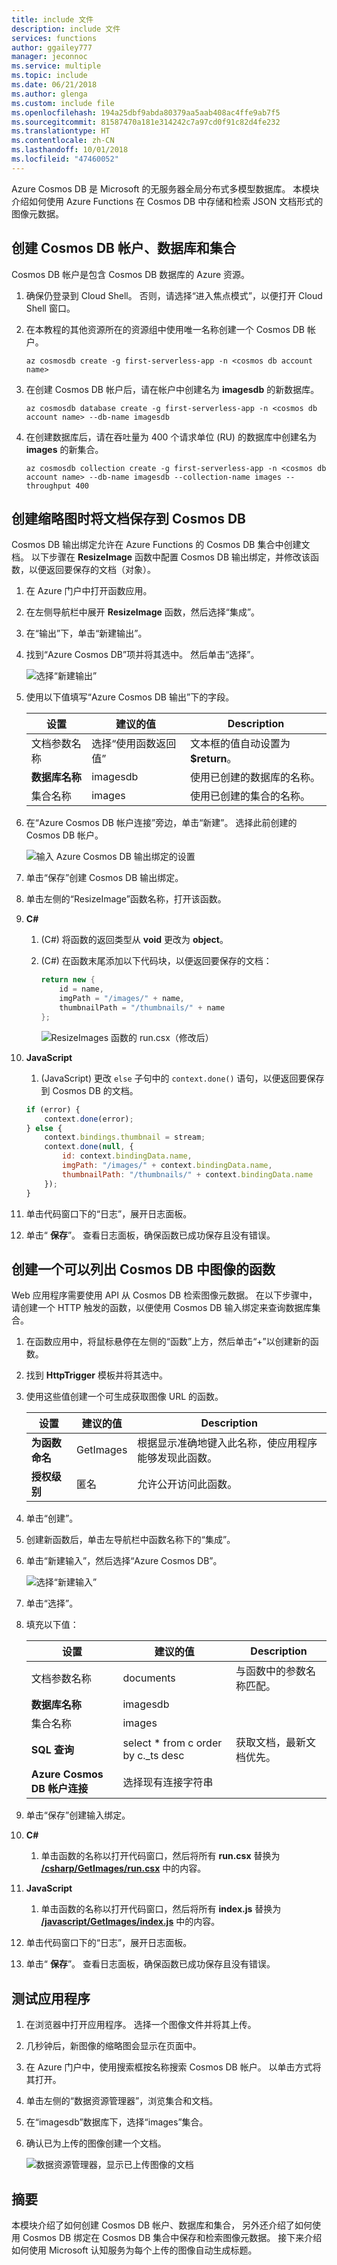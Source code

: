```yaml
---
title: include 文件
description: include 文件
services: functions
author: ggailey777
manager: jeconnoc
ms.service: multiple
ms.topic: include
ms.date: 06/21/2018
ms.author: glenga
ms.custom: include file
ms.openlocfilehash: 194a25dbf9abda80379aa5aab408ac4ffe9ab7f5
ms.sourcegitcommit: 81587470a181e314242c7a97cd0f91c82d4fe232
ms.translationtype: HT
ms.contentlocale: zh-CN
ms.lasthandoff: 10/01/2018
ms.locfileid: "47460052"
---
```

Azure Cosmos DB 是 Microsoft 的无服务器全局分布式多模型数据库。 本模块介绍如何使用 Azure Functions 在 Cosmos DB 中存储和检索 JSON 文档形式的图像元数据。

## <a name="create-a-cosmos-db-account-database-and-collection"></a>创建 Cosmos DB 帐户、数据库和集合

Cosmos DB 帐户是包含 Cosmos DB 数据库的 Azure 资源。

1. 确保仍登录到 Cloud Shell。  否则，请选择“进入焦点模式”，以便打开 Cloud Shell 窗口。 

1. 在本教程的其他资源所在的资源组中使用唯一名称创建一个 Cosmos DB 帐户。

    ```azurecli
    az cosmosdb create -g first-serverless-app -n <cosmos db account name>
    ```

1. 在创建 Cosmos DB 帐户后，请在帐户中创建名为 **imagesdb** 的新数据库。

    ```azurecli
    az cosmosdb database create -g first-serverless-app -n <cosmos db account name> --db-name imagesdb
    ```

1. 在创建数据库后，请在吞吐量为 400 个请求单位 (RU) 的数据库中创建名为 **images** 的新集合。

    ```azurecli
    az cosmosdb collection create -g first-serverless-app -n <cosmos db account name> --db-name imagesdb --collection-name images --throughput 400
    ```


## <a name="save-a-document-to-cosmos-db-when-a-thumbnail-is-created"></a>创建缩略图时将文档保存到 Cosmos DB

Cosmos DB 输出绑定允许在 Azure Functions 的 Cosmos DB 集合中创建文档。 以下步骤在 **ResizeImage** 函数中配置 Cosmos DB 输出绑定，并修改该函数，以便返回要保存的文档（对象）。

1. 在 Azure 门户中打开函数应用。

1. 在左侧导航栏中展开 **ResizeImage** 函数，然后选择“集成”。

1. 在“输出”下，单击“新建输出”。

1. 找到“Azure Cosmos DB”项并将其选中。 然后单击“选择”。

    ![选择“新建输出”](media/functions-first-serverless-web-app/4-new-output.jpg)

1. 使用以下值填写“Azure Cosmos DB 输出”下的字段。

    | 设置      |  建议的值   | Description                                        |
    | --- | --- | ---|
    | 文档参数名称 | 选择“使用函数返回值” | 文本框的值自动设置为 **$return**。 |
    | **数据库名称** | imagesdb | 使用已创建的数据库的名称。 |
    | 集合名称 | images | 使用已创建的集合的名称。 |

1. 在“Azure Cosmos DB 帐户连接”旁边，单击“新建”。 选择此前创建的 Cosmos DB 帐户。

    ![输入 Azure Cosmos DB 输出绑定的设置](media/functions-first-serverless-web-app/4-cosmos-db-output.png)

1. 单击“保存”创建 Cosmos DB 输出绑定。

1. 单击左侧的“ResizeImage”函数名称，打开该函数。

1. **C#**

    1. (C#) 将函数的返回类型从 **void** 更改为 **object**。

    1. (C#) 在函数末尾添加以下代码块，以便返回要保存的文档：
    
        ```csharp
        return new {
            id = name,
            imgPath = "/images/" + name,
            thumbnailPath = "/thumbnails/" + name
        };
        ```
    
        ![ResizeImages 函数的 run.csx（修改后）](media/functions-first-serverless-web-app/4-update-function.png)

1. **JavaScript**

    1. (JavaScript) 更改 `else` 子句中的 `context.done()` 语句，以便返回要保存到 Cosmos DB 的文档。

    ```javascript
    if (error) {
        context.done(error);
    } else {
        context.bindings.thumbnail = stream;
        context.done(null, {
            id: context.bindingData.name,
            imgPath: "/images/" + context.bindingData.name,
            thumbnailPath: "/thumbnails/" + context.bindingData.name
        });
    }
    ```

1. 单击代码窗口下的“日志”，展开日志面板。

1. 单击“ **保存**”。 查看日志面板，确保函数已成功保存且没有错误。


## <a name="create-a-function-to-list-images-from-cosmos-db"></a>创建一个可以列出 Cosmos DB 中图像的函数

Web 应用程序需要使用 API 从 Cosmos DB 检索图像元数据。 在以下步骤中， 请创建一个 HTTP 触发的函数，以便使用 Cosmos DB 输入绑定来查询数据库集合。

1. 在函数应用中，将鼠标悬停在左侧的“函数”上方，然后单击“+”以创建新的函数。

1. 找到 **HttpTrigger** 模板并将其选中。

1. 使用这些值创建一个可生成获取图像 URL 的函数。

    | 设置      |  建议的值   | Description                                        |
    | --- | --- | ---|
    | **为函数命名** | GetImages | 根据显示准确地键入此名称，使应用程序能够发现此函数。 |
    | **授权级别** | 匿名 | 允许公开访问此函数。 |

1. 单击“创建”。

1. 创建新函数后，单击左导航栏中函数名称下的“集成”。

1. 单击“新建输入”，然后选择“Azure Cosmos DB”。 

    ![选择“新建输入”](media/functions-first-serverless-web-app/4-new-input.jpg)

1. 单击“选择”。

1. 填充以下值：

    | 设置      |  建议的值   | Description                                        |
    | --- | --- | ---|
    | 文档参数名称 | documents | 与函数中的参数名称匹配。 |
    | **数据库名称** | imagesdb |  |
    | 集合名称 | images |  |
    | **SQL 查询** | select * from c order by c._ts desc | 获取文档，最新文档优先。 |
    | **Azure Cosmos DB 帐户连接** | 选择现有连接字符串 |  |

1. 单击“保存”创建输入绑定。

1. **C#**

    1. 单击函数的名称以打开代码窗口，然后将所有 **run.csx** 替换为 [**/csharp/GetImages/run.csx**](https://raw.githubusercontent.com/Azure-Samples/functions-first-serverless-web-application/master/csharp/GetImages/run.csx) 中的内容。

1. **JavaScript**

    1. 单击函数的名称以打开代码窗口，然后将所有 **index.js** 替换为 [**/javascript/GetImages/index.js**](https://raw.githubusercontent.com/Azure-Samples/functions-first-serverless-web-application/master/javascript/GetImages/index.js) 中的内容。

1. 单击代码窗口下的“日志”，展开日志面板。

1. 单击“ **保存**”。 查看日志面板，确保函数已成功保存且没有错误。


## <a name="test-the-application"></a>测试应用程序

1. 在浏览器中打开应用程序。 选择一个图像文件并将其上传。

1. 几秒钟后，新图像的缩略图会显示在页面中。

1. 在 Azure 门户中，使用搜索框按名称搜索 Cosmos DB 帐户。 以单击方式将其打开。

1. 单击左侧的“数据资源管理器”，浏览集合和文档。

1. 在“imagesdb”数据库下，选择“images”集合。

1. 确认已为上传的图像创建一个文档。

    ![数据资源管理器，显示已上传图像的文档](media/functions-first-serverless-web-app/4-data-explorer.png)



## <a name="summary"></a>摘要

本模块介绍了如何创建 Cosmos DB 帐户、数据库和集合， 另外还介绍了如何使用 Cosmos DB 绑定在 Cosmos DB 集合中保存和检索图像元数据。 接下来介绍如何使用 Microsoft 认知服务为每个上传的图像自动生成标题。
